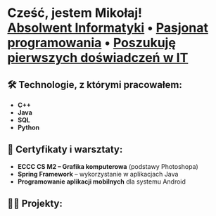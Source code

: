 <h1>Cześć, jestem Mikołaj!<br/>
<a href="#">Absolwent Informatyki</a> • <a href="#">Pasjonat programowania</a> • <a href="#">Poszukuję pierwszych doświadczeń w IT</a>
</h1>

<h2>🛠 Technologie, z którymi pracowałem:</h2>

- <b>C++</b>
- <b>Java</b>
- <b>SQL</b>
- <b>Python</b>

<h2>📜 Certyfikaty i warsztaty:</h2>

- <b>ECCC CS M2 – Grafika komputerowa</b> (podstawy Photoshopa)
- <b>Spring Framework</b> – wykorzystanie w aplikacjach Java
- <b>Programowanie aplikacji mobilnych</b> dla systemu Android

<h2>👨‍💻 Projekty:</h2>


<!--
**joshmadakor1/joshmadakor1** is a ✨ _special_ ✨ repository because its `README.md` (this file) appears on your GitHub profile.

Here are some ideas to get you started:

- 🔭 I’m currently working on ...
- 🌱 I’m currently learning ...
- 👯 I’m looking to collaborate on ...
- 🤔 I’m looking for help with ...
- 💬 Ask me about ...
- 📫 How to reach me: ...
- 😄 Pronouns: ...
- ⚡ Fun fact: ...
-->
